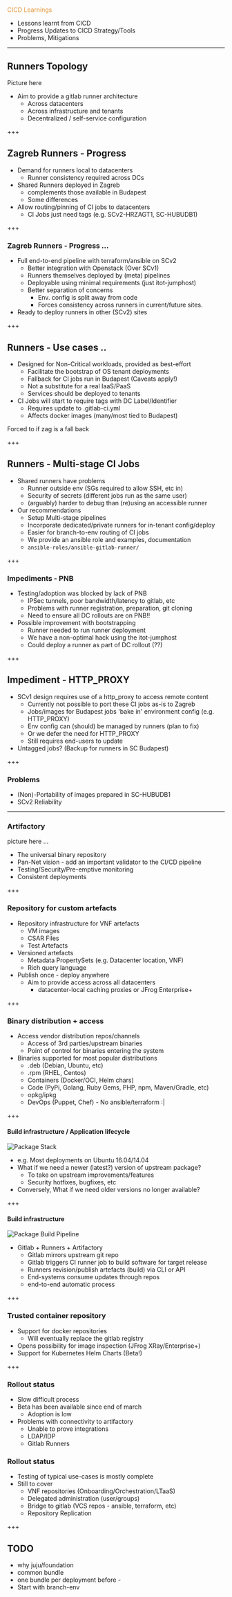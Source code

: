 # <span style="font-family:Helvetica Neue; font-weight:bold">
<span style="color:#e49436">CICD Learnings</span>

* Lessons learnt from CICD
* Progress Updates to CICD Strategy/Tools
* Problems, Mitigations

---

## Runners Topology

Picture here

- Aim to provide a gitlab runner architecture
  - Across datacenters
  - Across infrastructure and tenants
  - Decentralized / self-service configuration

+++

## Zagreb Runners - Progress

- Demand for runners local to datacenters
  - Runner consistency required across DCs
- Shared Runners deployed in Zagreb
  - complements those available in Budapest
  - Some differences
- Allow routing/pinning of CI jobs to datacenters
  - CI Jobs just need tags (e.g. SCv2-HRZAGT1, SC-HUBUDB1)

+++

### Zagreb Runners - Progress ...

- Full end-to-end pipeline with terraform/ansible on SCv2
  - Better integration with Openstack (Over SCv1)
  - Runners themselves deployed by (meta) pipelines
  - Deployable using minimal requirements (just itot-jumphost)
  - Better separation of concerns
    - Env. config is split away from code
    - Forces consistency across runners in current/future sites.
- Ready to deploy runners in other (SCv2) sites

+++

## Runners - Use cases ..

- Designed for Non-Critical workloads, provided as best-effort
  - Facilitate the bootstrap of OS tenant deployments
  - Fallback for CI jobs run in Budapest (Caveats apply!)
  - Not a substitute for a real IaaS/PaaS
  - Services should be deployed to tenants
- CI Jobs will start to require tags with DC Label/Identifier
  - Requires update to .gitlab-ci.yml
  - Affects docker images (many/most tied to Budapest)

Forced to if zag is a fall back

+++

## Runners - Multi-stage CI Jobs

- Shared runners have problems
  - Runner outside env (SGs required to allow SSH, etc in)
  - Security of secrets (different jobs run as the same user)
  - (arguably) harder to debug than (re)using an accessible runner
- Our recommendations
  - Setup Multi-stage pipelines
  - Incorporate dedicated/private runners for in-tenant config/deploy
  - Easier for branch-to-env routing of CI jobs
  - We provide an ansible role and examples, documentation
  - `ansible-roles/ansible-gitlab-runner/`

+++

### Impediments - PNB

- Testing/adoption was blocked by lack of PNB
  - IPSec tunnels, poor bandwidth/latency to gitlab, etc
  - Problems with runner registration, preparation, git cloning
  - Need to ensure all DC rollouts are on PNB!!
- Possible improvement with bootstrapping
  - Runner needed to run runner deployment
  - We have a non-optimal hack using the itot-jumphost
  - Could deploy a runner as part of DC rollout (??)

+++

## Impediment - HTTP_PROXY

- SCv1 design requires use of a http_proxy to access remote content
  - Currently not possible to port these CI jobs as-is to Zagreb
  - Jobs/images for Budapest jobs 'bake in' environment config (e.g. HTTP_PROXY)
  - Env config can (should) be managed by runners (plan to fix)
  - Or we defer the need for HTTP_PROXY
  - Still requires end-users to update
- Untagged jobs? (Backup for runners in SC Budapest)

+++

### Problems

- (Non)-Portability of images prepared in SC-HUBUDB1
- SCv2 Reliability

---

### Artifactory

picture here ...

- The universal binary repository
- Pan-Net vision - add an important validator to the CI/CD pipeline
- Testing/Security/Pre-emptive monitoring
- Consistent deployments

+++

### Repository for custom artefacts

- Repository infrastructure for VNF artefacts
  - VM images
  - CSAR Files
  - Test Artefacts
- Versioned artefacts
    - Metadata PropertySets (e.g. Datacenter location, VNF)
    - Rich query language
- Publish once - deploy anywhere
  - Aim to provide access across all datacenters
    - datacenter-local caching proxies or JFrog Enterprise+

+++

### Binary distribution + access

- Access vendor distribution repos/channels
  - Access of 3rd parties/upstream binaries
  - Point of control for binaries entering the system
- Binaries supported for most popular distributions
  - .deb (Debian, Ubuntu, etc)
  - .rpm (RHEL, Centos)
  - Containers (Docker/OCI, Helm chars)
  - Code (PyPi, Golang, Ruby Gems, PHP, npm, Maven/Gradle, etc)
  - opkg/ipkg
  - DevOps (Puppet, Chef) - No ansible/terraform :|

+++

#### Build infrastructure / Application lifecycle

![Package Stack](img/pkg-stack.png)

- e.g. Most deployments on Ubuntu 16.04/14.04
- What if we need a newer (latest?) version of upstream package?
  - To take on upstream improvements/features
  - Security hotfixes, bugfixes, etc
- Conversely, What if we need older versions no longer available?

+++

#### Build infrastructure

![Package Build Pipeline](img/pkg-ci-pipeline.png)

- Gitlab + Runners + Artifactory
  - Gitlab mirrors upstream git repo
  - Gitlab triggers CI runner job to build software for target release
  - Runners revision/publish artefacts (build) via CLI or API
  - End-systems consume updates through repos
  - end-to-end automatic process

+++

### Trusted container repository

- Support for docker repositories
  - Will eventually replace the gitlab registry
- Opens possibility for image inspection (JFrog XRay/Enterprise+)
- Support for Kubernetes Helm Charts (Beta!)

+++

### Rollout status

- Slow difficult process
- Beta has been available since end of march
  - Adoption is low
- Problems with connectivity to artifactory
  - Unable to prove integrations
  - LDAP/IDP
  - Gitlab Runners

### Rollout status

- Testing of typical use-cases is mostly complete
- Still to cover
  - VNF repositories (Onboarding/Orchestration/LTaaS)
  - Delegated administration (user/groups)
  - Bridge to gitlab (VCS repos - ansible, terraform, etc)
  - Repository Replication

+++

## TODO

- why juju/foundation
- common bundle
- one bundle per deployment before -
- Start with branch-env
